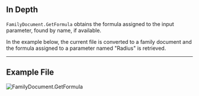 ## In Depth
`FamilyDocument.GetFormula` obtains the formula assigned to the input parameter, found by name, if available.

In the example below, the current file is converted to a family document and the formula assigned to a parameter named "Radius" is retrieved.
___
## Example File

![FamilyDocument.GetFormula](./Revit.Application.FamilyDocument.GetFormula_img.jpg)